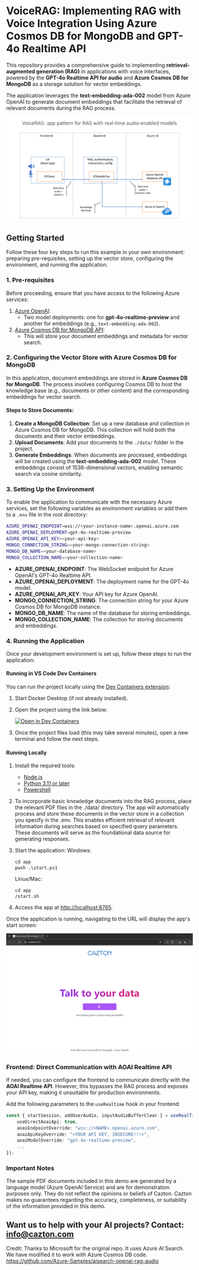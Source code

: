 # VoiceRAG: Implementing RAG with Voice Integration Using Azure Cosmos DB for MongoDB and GPT-4o Realtime API

This repository provides a comprehensive guide to implementing **retrieval-augmented generation (RAG)** in applications with voice interfaces, powered by the **GPT-4o Realtime API for audio** and **Azure Cosmos DB for MongoDB** as a storage solution for vector embeddings.

The application leverages the **text-embedding-ada-002** model from Azure OpenAI to generate document embeddings that facilitate the retrieval of relevant documents during the RAG process.

![RTMTPattern](docs/RTMTPattern.png)

## Getting Started

Follow these four key steps to run this example in your own environment: preparing pre-requisites, setting up the vector store, configuring the environment, and running the application.

### 1. Pre-requisites

Before proceeding, ensure that you have access to the following Azure services:

1. [Azure OpenAI](https://ms.portal.azure.com/#create/Microsoft.CognitiveServicesOpenAI):
    - Two model deployments: one for **gpt-4o-realtime-preview** and another for embeddings (e.g., `text-embedding-ada-002`).
2. [Azure Cosmos DB for MongoDB API](https://ms.portal.azure.com/#create/Microsoft.CosmosDBMongoAPI):
    - This will store your document embeddings and metadata for vector search.

### 2. Configuring the Vector Store with Azure Cosmos DB for MongoDB

In this application, document embeddings are stored in **Azure Cosmos DB for MongoDB**. The process involves configuring Cosmos DB to host the knowledge base (e.g., documents or other content) and the corresponding embeddings for vector search.

#### Steps to Store Documents:

1. **Create a MongoDB Collection**: Set up a new database and collection in Azure Cosmos DB for MongoDB. This collection will hold both the documents and their vector embeddings.
2. **Upload Documents**: Add your documents to the `./data/` folder in the project.
3. **Generate Embeddings**: When documents are processed, embeddings will be created using the **text-embedding-ada-002** model. These embeddings consist of 1536-dimensional vectors, enabling semantic search via cosine similarity.

### 3. Setting Up the Environment

To enable the application to communicate with the necessary Azure services, set the following variables as environment variables or add them to a `.env` file in the root directory:

```bash
AZURE_OPENAI_ENDPOINT=wss://<your-instance-name>.openai.azure.com
AZURE_OPENAI_DEPLOYMENT=gpt-4o-realtime-preview
AZURE_OPENAI_API_KEY=<your-api-key>
MONGO_CONNECTION_STRING=<your-mongo-connection-string>
MONGO_DB_NAME=<your-database-name>
MONGO_COLLECTION_NAME=<your-collection-name>
```

-   **AZURE_OPENAI_ENDPOINT**: The WebSocket endpoint for Azure OpenAI's GPT-4o Realtime API.
-   **AZURE_OPENAI_DEPLOYMENT**: The deployment name for the GPT-4o model.
-   **AZURE_OPENAI_API_KEY**: Your API key for Azure OpenAI.
-   **MONGO_CONNECTION_STRING**: The connection string for your Azure Cosmos DB for MongoDB instance.
-   **MONGO_DB_NAME**: The name of the database for storing embeddings.
-   **MONGO_COLLECTION_NAME**: The collection for storing documents and embeddings.

### 4. Running the Application

Once your development environment is set up, follow these steps to run the application:

#### Running in VS Code Dev Containers

You can run the project locally using the [Dev Containers extension](https://marketplace.visualstudio.com/items?itemName=ms-vscode-remote.remote-containers):

1. Start Docker Desktop (if not already installed).
2. Open the project using the link below:

    [![Open in Dev Containers](https://img.shields.io/static/v1?style=for-the-badge&label=Dev%20Containers&message=Open&color=blue&logo=visualstudiocode)](https://vscode.dev/redirect?url=vscode://ms-vscode-remote.remote-containers/cloneInVolume?url=https://github.com/azure-samples/aisearch-openai-rag-audio)

3. Once the project files load (this may take several minutes), open a new terminal and follow the next steps.

#### Running Locally

1. Install the required tools:

    - [Node.js](https://nodejs.org/en)
    - [Python 3.11 or later](https://www.python.org/downloads/)
    - [Powershell](https://learn.microsoft.com/powershell/scripting/install/installing-powershell)

2. To incorporate basic knowledge documents into the RAG process, place the relevant PDF files in the ./data/ directory. The app will automatically process and store these documents in the vector store in a collection you specify in the .env. This enables efficient retrieval of relevant information during searches based on specified query parameters. These documents will serve as the foundational data source for generating responses.

3. Start the application:
    Windows:
    ```
    cd app
    pwsh .\start.ps1
    ```
    Linux/Mac:
    ```
    cd app
    /start.sh
    ```

4. Access the app at [http://localhost:8765](http://localhost:8765).

Once the application is running, navigating to the URL will display the app's start screen:

![App Screenshot](docs/caztontalktoyourdata.png)

### Frontend: Direct Communication with AOAI Realtime API

If needed, you can configure the frontend to communicate directly with the **AOAI Realtime API**. However, this bypasses the RAG process and exposes your API key, making it unsuitable for production environments.

Add the following parameters to the `useRealtime` hook in your frontend:

```typescript
const { startSession, addUserAudio, inputAudioBufferClear } = useRealTime({
    useDirectAoaiApi: true,
    aoaiEndpointOverride: "wss://<NAME>.openai.azure.com",
    aoaiApiKeyOverride: "<YOUR API KEY, INSECURE!!!>",
    aoaiModelOverride: "gpt-4o-realtime-preview",
    ...
});
```

### Important Notes

The sample PDF documents included in this demo are generated by a language model (Azure OpenAI Service) and are for demonstration purposes only. They do not reflect the opinions or beliefs of Cazton. Cazton makes no guarantees regarding the accuracy, completeness, or suitability of the information provided in this demo.

Want us to help with your AI projects? Contact: info@cazton.com
---

Credit: Thanks to Microsoft for the original repo. It uses Azure AI Search. We have modified it to work with Azure Cosmos DB code. 
https://github.com/Azure-Samples/aisearch-openai-rag-audio